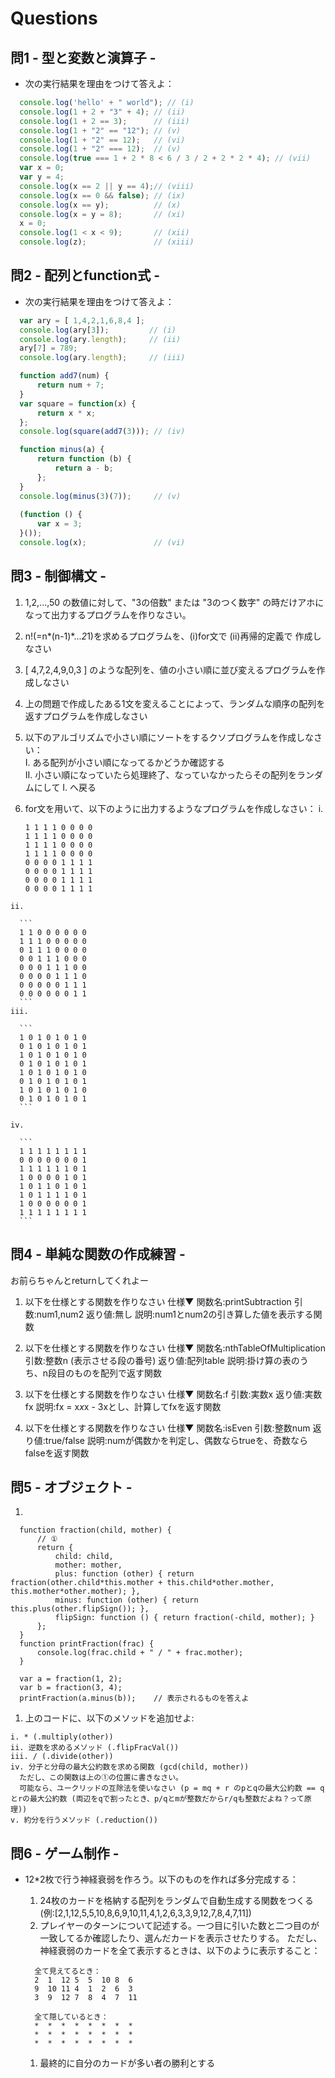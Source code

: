 # Questions
## 問1 - 型と変数と演算子 -

  * 次の実行結果を理由をつけて答えよ：
  
  ```javascript
    console.log('hello' + " world"); // (i)
    console.log(1 + 2 + "3" + 4); // (ii)
    console.log(1 + 2 == 3);      // (iii)
    console.log(1 + "2" == "12"); // (v)
    console.log(1 + "2" == 12);   // (vi)
    console.log(1 + "2" === 12);  // (v)
    console.log(true === 1 + 2 * 8 < 6 / 3 / 2 + 2 * 2 * 4); // (vii)
    var x = 0;
    var y = 4;
    console.log(x == 2 || y == 4);// (viii)
    console.log(x == 0 && false); // (ix)
    console.log(x == y);          // (x)
    console.log(x = y = 8);       // (xi)
    x = 0;
    console.log(1 < x < 9);       // (xii)
    console.log(z);               // (xiii)
  ```

## 問2 - 配列とfunction式 -
  * 次の実行結果を理由をつけて答えよ：

  ```javascript
    var ary = [ 1,4,2,1,6,8,4 ];
    console.log(ary[3]);         // (i)
    console.log(ary.length);     // (ii)
    ary[7] = 789;
    console.log(ary.length);     // (iii)

    function add7(num) {
        return num + 7;
    }
    var square = function(x) {
        return x * x;
    };
    console.log(square(add7(3))); // (iv)

    function minus(a) {
        return function (b) {
            return a - b;
        };
    }
    console.log(minus(3)(7));     // (v)
    
    (function () {
        var x = 3;
    }());
    console.log(x);               // (vi)
  ```

## 問3 - 制御構文 -
  1. 1,2,...,50 の数値に対して、"3の倍数" または "3のつく数字" の時だけアホになって出力するプログラムを作りなさい。
  1. n!(=n*(n-1)*...*2*1)を求めるプログラムを、(i)for文で (ii)再帰的定義で 作成しなさい
  1. [ 4,7,2,4,9,0,3 ] のような配列を、値の小さい順に並び変えるプログラムを作成しなさい
  1. 上の問題で作成したある1文を変えることによって、ランダムな順序の配列を返すプログラムを作成しなさい
  1. 以下のアルゴリズムで小さい順にソートをするクソプログラムを作成しなさい：  
    I. ある配列が小さい順になってるかどうか確認する  
    II. 小さい順になっていたら処理終了、なっていなかったらその配列をランダムにして I. へ戻る
  1. for文を用いて、以下のように出力するようなプログラムを作成しなさい：
    i.
    
      ```
      1 1 1 1 0 0 0 0
      1 1 1 1 0 0 0 0
      1 1 1 1 0 0 0 0
      1 1 1 1 0 0 0 0
      0 0 0 0 1 1 1 1
      0 0 0 0 1 1 1 1
      0 0 0 0 1 1 1 1
      0 0 0 0 1 1 1 1
      ```
    ii.
    
      ```
      1 1 0 0 0 0 0 0
      1 1 1 0 0 0 0 0
      0 1 1 1 0 0 0 0
      0 0 1 1 1 0 0 0
      0 0 0 1 1 1 0 0
      0 0 0 0 1 1 1 0
      0 0 0 0 0 1 1 1
      0 0 0 0 0 0 1 1
      ```
    iii.
    
      ```
      1 0 1 0 1 0 1 0
      0 1 0 1 0 1 0 1
      1 0 1 0 1 0 1 0
      0 1 0 1 0 1 0 1
      1 0 1 0 1 0 1 0
      0 1 0 1 0 1 0 1
      1 0 1 0 1 0 1 0
      0 1 0 1 0 1 0 1
      ```
      
    iv.
    
      ```
      1 1 1 1 1 1 1 1
      0 0 0 0 0 0 0 1
      1 1 1 1 1 1 0 1
      1 0 0 0 0 1 0 1
      1 0 1 1 0 1 0 1
      1 0 1 1 1 1 0 1
      1 0 0 0 0 0 0 1
      1 1 1 1 1 1 1 1
      ```

## 問4 - 単純な関数の作成練習 -
  お前らちゃんとreturnしてくれよー
  
  1. 以下を仕様とする関数を作りなさい
    仕様▼
    関数名:printSubtraction
    引数:num1,num2
    返り値:無し
    説明:num1とnum2の引き算した値を表示する関数

  1. 以下を仕様とする関数を作りなさい
    仕様▼
    関数名:nthTableOfMultiplication
    引数:整数n (表示させる段の番号)
    返り値:配列table
    説明:掛け算の表のうち、n段目のものを配列で返す関数

  1. 以下を仕様とする関数を作りなさい
    仕様▼
    関数名:f
    引数:実数x
    返り値:実数fx
    説明:fx = x*x*x - 3xとし、計算してfxを返す関数

  1. 以下を仕様とする関数を作りなさい
    仕様▼
    関数名:isEven
    引数:整数num
    返り値:true/false
    説明:numが偶数かを判定し、偶数ならtrueを、奇数ならfalseを返す関数
    
## 問5 - オブジェクト -
  1. 
  ```
    function fraction(child, mother) {
        // ①
        return {
            child: child,
            mother: mother,
            plus: function (other) { return fraction(other.child*this.mother + this.child*other.mother, this.mother*other.mother); },
            minus: function (other) { return this.plus(other.flipSign()); },
            flipSign: function () { return fraction(-child, mother); }
        };
    }
    function printFraction(frac) {
        console.log(frac.child + " / " + frac.mother);
    }

    var a = fraction(1, 2);
    var b = fraction(3, 4);
    printFraction(a.minus(b));    // 表示されるものを答えよ
  ```
  
  1. 上のコードに、以下のメソッドを追加せよ:

    i. * (.multiply(other))
    ii. 逆数を求めるメソッド (.flipFracVal())
    iii. / (.divide(other))
    iv. 分子と分母の最大公約数を求める関数 (gcd(child, mother))
      ただし、この関数は上の①の位置に書きなさい。
      可能なら、ユークリッドの互除法を使いなさい (p = mq + r のpとqの最大公約数 == qとrの最大公約数 (両辺をqで割ったとき、p/qとmが整数だからr/qも整数だよね？って原理))
    v. 約分を行うメソッド (.reduction())
  
## 問6 - ゲーム制作 -
  * 12*2枚で行う神経衰弱を作ろう。以下のものを作れば多分完成する：
    1. 24枚のカードを格納する配列をランダムで自動生成する関数をつくる (例:[2,1,12,5,5,10,8,6,9,10,11,4,1,2,6,3,3,9,12,7,8,4,7,11])
    1. プレイヤーのターンについて記述する。一つ目に引いた数と二つ目のが一致してるか確認したり、選んだカードを表示させたりする。  ただし、神経衰弱のカードを全て表示するときは、以下のように表示すること：
    
    ```
      全て見えてるとき：
      2  1  12 5  5  10 8  6
      9  10 11 4  1  2  6  3
      3  9  12 7  8  4  7  11
      
      全て隠しているとき：
      *  *  *  *  *  *  *  *
      *  *  *  *  *  *  *  *
      *  *  *  *  *  *  *  *
    ```
    1. 最終的に自分のカードが多い者の勝利とする